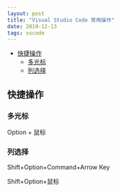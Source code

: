 ```yaml
---
layout: post
title: "Visual Studio Code 常用操作"
date: 2019-12-13
tags: vscode
---
```

<!-- TOC -->

- [快捷操作](#快捷操作)
    - [多光标](#多光标)
    - [列选择](#列选择)

<!-- /TOC -->

## 快捷操作

### 多光标

Option + 鼠标

### 列选择

Shift+Option+Command+Arrow Key

Shift+Option+鼠标